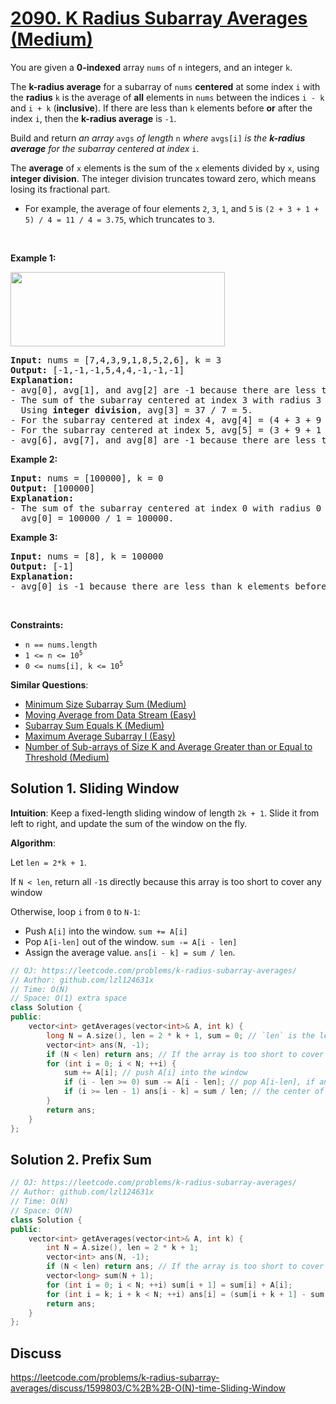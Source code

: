 # [2090. K Radius Subarray Averages (Medium)](https://leetcode.com/problems/k-radius-subarray-averages/)

<p>You are given a <strong>0-indexed</strong> array <code>nums</code> of <code>n</code> integers, and an integer <code>k</code>.</p>

<p>The <strong>k-radius average</strong> for a subarray of <code>nums</code> <strong>centered</strong> at some index <code>i</code> with the <strong>radius</strong> <code>k</code> is the average of <strong>all</strong> elements in <code>nums</code> between the indices <code>i - k</code> and <code>i + k</code> (<strong>inclusive</strong>). If there are less than <code>k</code> elements before <strong>or</strong> after the index <code>i</code>, then the <strong>k-radius average</strong> is <code>-1</code>.</p>

<p>Build and return <em>an array </em><code>avgs</code><em> of length </em><code>n</code><em> where </em><code>avgs[i]</code><em> is the <strong>k-radius average</strong> for the subarray centered at index </em><code>i</code>.</p>

<p>The <strong>average</strong> of <code>x</code> elements is the sum of the <code>x</code> elements divided by <code>x</code>, using <strong>integer division</strong>. The integer division truncates toward zero, which means losing its fractional part.</p>

<ul>
	<li>For example, the average of four elements <code>2</code>, <code>3</code>, <code>1</code>, and <code>5</code> is <code>(2 + 3 + 1 + 5) / 4 = 11 / 4 = 3.75</code>, which truncates to <code>3</code>.</li>
</ul>

<p>&nbsp;</p>
<p><strong>Example 1:</strong></p>
<img alt="" src="https://assets.leetcode.com/uploads/2021/11/07/eg1.png" style="width: 343px; height: 119px;">
<pre><strong>Input:</strong> nums = [7,4,3,9,1,8,5,2,6], k = 3
<strong>Output:</strong> [-1,-1,-1,5,4,4,-1,-1,-1]
<strong>Explanation:</strong>
- avg[0], avg[1], and avg[2] are -1 because there are less than k elements <strong>before</strong> each index.
- The sum of the subarray centered at index 3 with radius 3 is: 7 + 4 + 3 + 9 + 1 + 8 + 5 = 37.
  Using <strong>integer division</strong>, avg[3] = 37 / 7 = 5.
- For the subarray centered at index 4, avg[4] = (4 + 3 + 9 + 1 + 8 + 5 + 2) / 7 = 4.
- For the subarray centered at index 5, avg[5] = (3 + 9 + 1 + 8 + 5 + 2 + 6) / 7 = 4.
- avg[6], avg[7], and avg[8] are -1 because there are less than k elements <strong>after</strong> each index.
</pre>

<p><strong>Example 2:</strong></p>

<pre><strong>Input:</strong> nums = [100000], k = 0
<strong>Output:</strong> [100000]
<strong>Explanation:</strong>
- The sum of the subarray centered at index 0 with radius 0 is: 100000.
  avg[0] = 100000 / 1 = 100000.
</pre>

<p><strong>Example 3:</strong></p>

<pre><strong>Input:</strong> nums = [8], k = 100000
<strong>Output:</strong> [-1]
<strong>Explanation:</strong> 
- avg[0] is -1 because there are less than k elements before and after index 0.
</pre>

<p>&nbsp;</p>
<p><strong>Constraints:</strong></p>

<ul>
	<li><code>n == nums.length</code></li>
	<li><code>1 &lt;= n &lt;= 10<sup>5</sup></code></li>
	<li><code>0 &lt;= nums[i], k &lt;= 10<sup>5</sup></code></li>
</ul>


**Similar Questions**:
* [Minimum Size Subarray Sum (Medium)](https://leetcode.com/problems/minimum-size-subarray-sum/)
* [Moving Average from Data Stream (Easy)](https://leetcode.com/problems/moving-average-from-data-stream/)
* [Subarray Sum Equals K (Medium)](https://leetcode.com/problems/subarray-sum-equals-k/)
* [Maximum Average Subarray I (Easy)](https://leetcode.com/problems/maximum-average-subarray-i/)
* [Number of Sub-arrays of Size K and Average Greater than or Equal to Threshold (Medium)](https://leetcode.com/problems/number-of-sub-arrays-of-size-k-and-average-greater-than-or-equal-to-threshold/)

## Solution 1. Sliding Window

**Intuition**: Keep a fixed-length sliding window of length `2k + 1`. Slide it from left to right, and update the sum of the window on the fly.

**Algorithm**:

Let `len = 2*k + 1`.

If `N < len`, return all `-1`s directly because this array is too short to cover any window

Otherwise, loop `i` from `0` to `N-1`:
* Push `A[i]` into the window. `sum += A[i]`
* Pop `A[i-len]` out of the window. `sum -= A[i - len]`
* Assign the average value. `ans[i - k] = sum / len`.

```cpp
// OJ: https://leetcode.com/problems/k-radius-subarray-averages/
// Author: github.com/lzl124631x
// Time: O(N)
// Space: O(1) extra space
class Solution {
public:
    vector<int> getAverages(vector<int>& A, int k) {
        long N = A.size(), len = 2 * k + 1, sum = 0; // `len` is the length of the window
        vector<int> ans(N, -1);
        if (N < len) return ans; // If the array is too short to cover a window, return all -1s
        for (int i = 0; i < N; ++i) {
            sum += A[i]; // push A[i] into the window
            if (i - len >= 0) sum -= A[i - len]; // pop A[i-len], if any, out of window
            if (i >= len - 1) ans[i - k] = sum / len; // the center of this window is at `i-k`
        }
        return ans;
    }
};
```

## Solution 2. Prefix Sum

```cpp
// OJ: https://leetcode.com/problems/k-radius-subarray-averages/
// Author: github.com/lzl124631x
// Time: O(N)
// Space: O(N)
class Solution {
public:
    vector<int> getAverages(vector<int>& A, int k) {
        int N = A.size(), len = 2 * k + 1;
        vector<int> ans(N, -1);
        if (N < len) return ans; // If the array is too short to cover a window, return all -1s
        vector<long> sum(N + 1);
        for (int i = 0; i < N; ++i) sum[i + 1] = sum[i] + A[i];
        for (int i = k; i + k < N; ++i) ans[i] = (sum[i + k + 1] - sum[i - k]) / len;
        return ans;
    }
};
```

## Discuss

https://leetcode.com/problems/k-radius-subarray-averages/discuss/1599803/C%2B%2B-O(N)-time-Sliding-Window